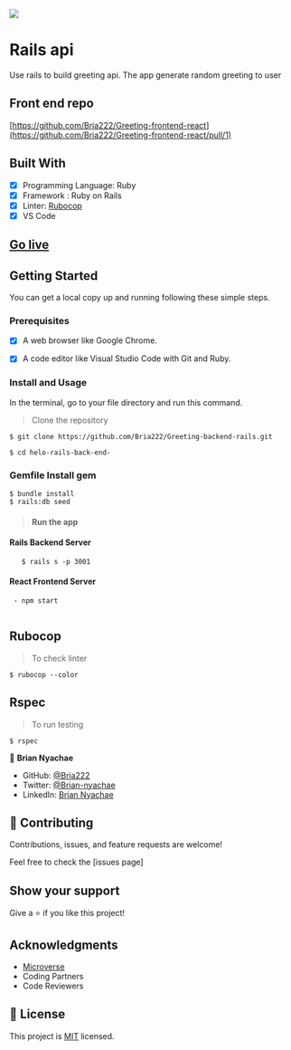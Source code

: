 
![](https://img.shields.io/badge/Microverse-blueviolet)

# Rails api

Use rails  to build greeting api. The app generate random greeting to user

## Front end repo 
[https://github.com/Bria222/Greeting-frontend-react](https://github.com/Bria222/Greeting-frontend-react/pull/1)

## Built With

- [x] Programming Language: Ruby
- [x] Framework : Ruby on Rails
- [x] Linter: [Rubocop](https://rubocop.org/)
- [x] VS Code

## [Go live](#)

## Getting Started

You can get a local copy up and running following these simple steps.

### Prerequisites

- [x] A web browser like Google Chrome.
- [x] A code editor like Visual Studio Code with Git and Ruby.


### Install and Usage

In the terminal, go to your file directory and run this command.

> Clone the repository
```
$ git clone https://github.com/Bria222/Greeting-backend-rails.git
```
```
$ cd helo-rails-back-end-
```

### Gemfile Install gem
 
```
$ bundle install
$ rails:db seed
```

> #### Run the app 

#### Rails Backend Server
```
   $ rails s -p 3001
```
#### React Frontend Server
```
 - npm start
 
```

## Rubocop
> To check linter

```
$ rubocop --color
```

## Rspec
> To run testing 
```
$ rspec 
```


👤 **Brian Nyachae**

- GitHub: [@Bria222](https://github.com/Bria222)
- Twitter: [@Brian-nyachae](https://twitter.com/phayte_p)
- LinkedIn: [Brian Nyachae](https://linkedin.com/in/brian-nyachae)

## 🤝 Contributing

Contributions, issues, and feature requests are welcome!

Feel free to check the [issues page]

## Show your support

Give a ⭐️ if you like this project!

## Acknowledgments

- [Microverse](https://www.microverse.org/)
- Coding Partners
- Code Reviewers

## 📝 License

This project is [MIT](./MIT.md) licensed.
